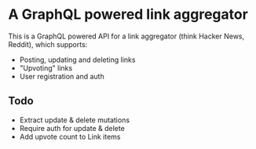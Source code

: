 # A GraphQL powered link aggregator

This is a GraphQL powered API for a link aggregator (think Hacker News, Reddit), which supports:

- Posting, updating and deleting links
- "Upvoting" links
- User registration and auth

## Todo

- Extract update & delete mutations
- Require auth for update & delete
- Add upvote count to Link items
